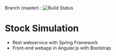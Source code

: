 Branch (master) : ![Build Status](https://travis-ci.org/marc-andre-beaudry/stock-simulation.svg?branch=master)

Stock Simulation
=========
* Rest webservice with Spring Framework
* Front-end webapp in Angular.js with Bootstrap
